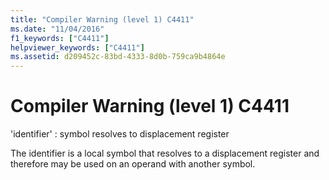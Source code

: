 ```yaml
---
title: "Compiler Warning (level 1) C4411"
ms.date: "11/04/2016"
f1_keywords: ["C4411"]
helpviewer_keywords: ["C4411"]
ms.assetid: d209452c-83bd-4333-8d0b-759ca9b4864e
---
```

# Compiler Warning (level 1) C4411

'identifier' : symbol resolves to displacement register

The identifier is a local symbol that resolves to a displacement register and therefore may be used on an operand with another symbol.